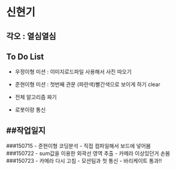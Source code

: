 
# 신현기	
## 각오 : 열심열심

## To Do List

  - 우정이형 미션 : 이미지로드파일 사용해서 사진 따오기
  - 준현이형 미션 : 첫번째 관문 (파란색)빨간색으로 보이게 하기 clear


  - 전체 알고리즘 짜기 
  - 로봇이랑 통신 
 
##작업일지
----------
###150715
	- 준현이형 코딩분석
	- 직접 컴파일해서 보드에 넣어봄  
###150722
	- sum값을 이용한 외곽선 영역 추출
	- 카메라 이상있던거 손봄 
###150723
	- 카메라 다시 고침
	- 모션팀과 첫 통신
	- 바리케이트 통과!!